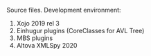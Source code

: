 Source files. Development environment:

1. Xojo 2019 rel 3
2. Einhugur plugins (CoreClasses for AVL Tree) 
3. MBS plugins
4. Altova XMLSpy 2020
